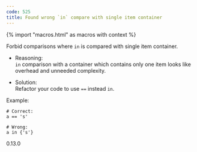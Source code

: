 ```yaml
---
code: 525
title: Found wrong `in` compare with single item container
---
```


{% import "macros.html" as macros with context %}

Forbid comparisons where `in` is compared with single item container.

  - Reasoning:  
    `in` comparison with a container which contains only one item looks
    like overhead and unneeded complexity.

  - Solution:  
    Refactor your code to use `==` instead `in`.

Example:

    # Correct:
    a == 's'
    
    # Wrong:
    a in {'s'}

<div class="versionadded">

0.13.0

</div>